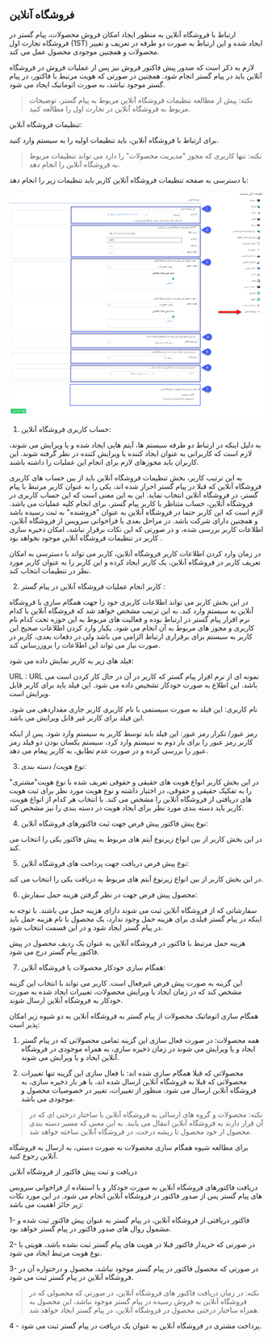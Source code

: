 ﻿## فروشگاه آنلاین

ارتباط با فروشگاه آنلاین به منظور ایجاد امکان فروش محصولات، پیام گستر در فروشگاه تجارت اول (1ST) ایجاد شده و این ارتباط به صورت دو طرفه در تعریف و تغییر محصولات و همچنین موجودی محصول عمل می کند.

لازم به ذکر است که صدور پیش فاکتور فروش نیز پس از عملیات فروش در فروشگاه آنلاین باید در پیام گستر انجام شود. همچنین در صورتی که هویت مرتبط با فاکتور، در پیام گستر موجود نباشد، به صورت اتوماتیک ایجاد می شود.

> نکته: پیش از مطالعه تنظیمات فروشگاه آنلاین مربوط به پیام گستر، توضیحات مربوط به فروشگاه آنلاین در تجارت اول را مطالعه کنید.

تنظیمات فروشگاه آنلاین:

برای ارتباط با فروشگاه آنلاین، باید تنظیمات اولیه را به سیستم وارد کنید.

> نکته: تنها کاربری که مجوز "مدیریت محصولات" را دارد می تواند تنظیمات مربوط به فروشگاه آنلاین را انجام دهد.

با دسترسی به صفحه تنظیمات فروشگاه آنلاین کاربر باید تنظیمات زیر را انجام دهد:

![](OnlineShop.png)

1. حساب کاربری فروشگاه  آنلاین:

به دلیل اینکه در ارتباط دو طرفه سیستم ها، آیتم هایی ایجاد شده و یا ویرایش می شوند، لازم است که کاربرانی به عنوان ایجاد کننده یا ویرایش کننده در نظر گرفته شوند. این کاربران باید مجوزهای لازم برای انجام این عملیات را داشته باشند.

به این ترتیب کاربر، بخش تنظیمات فروشگاه آنلاین باید از بین حساب های کاربری فروشگاه آنلاین که قبلا در پیام گستر احراز شده اند، یکی را به عنوان کاربر مرتبط با پیام گستر، در فروشگاه آنلاین انتخاب نماید. این به این معنی است که این حساب کاربری در فروشگاه آنلاین، حساب متناظر با کاربر پیام گستر، برای انجام کلیه عملیات می باشد. لازم است که این کاربر حتما در فروشگاه آنلاین به عنوان "فروشنده" به ثبت رسیده باشد و همچنین دارای شرکت باشد. در مراحل بعدی با فراخوانی سرویس از فروشگاه آنلاین، اطلاعات کاربر بررسی شده، و در صورتی که این نکات برقرار نباشد، امکان ذخیره سازی کاربر در تنظیمات فروشگاه آنلاین موجود نخواهد بود .

در زمان وارد کردن اطلاعات کاربر فروشگاه آنلاین، کاربر می تواند با دسترسی به امکان تعریف کاربر در فروشگاه آنلاین، یک کاربر ایجاد کرده و این کاربر را به عنوان کاربر مورد نظر در تنطیمات انتخاب کند.



2. کاربر انجام عملیات فروشگاه آنلاین در پیام گستر :

در این بخش کاربر می تواند اطلاعات کاربری خود را جهت همگام سازی با فروشگاه آنلاین به سیستم وارد کند. به این ترتیب مشخص خواهد شد که فروشگاه آنلاین با کدام نرم افزار پیام گستر در ارتباط بوده و فعالیت های مربوط به این حوزه تحت کدام نام کاربری و مجوز های مربوط به آن انجام می شود. یکبار وارد کردن اطلاعات صحیح این کاربر به سیستم برای برقراری ارتباط الزامی می باشد ولی در دفعات بعدی، کاربر در صورت نیاز می تواند این اطلاعات را بروزرسانی کند.

 فیلد های زیر به کاربر نمایش داده می شود:

URL  : URL  نمونه ای از نرم افزار پیام گستر که کاربر در آن در حال کار کردن است می باشد. این اطلاع به صورت خودکار تشخیص داده می شود. این فیلد باید برای کاربر قابل ویرایش است.

نام کاربری: این فیلد به صورت سیستمی با نام کاربری کاربر جاری مقداردهی می شود. این فیلد برای کاربر غیر قابل ویرایش می باشد.

 رمز عبور/ تکرار رمز عبور:  این فیلد باید توسط کاربر به سیستم وارد شود. پس از اینکه کاربر رمز عبور را برای بار دوم به سیستم وارد کرد، سیستم یکسان بودن دو فیلد رمز عبور را بررسی کرده و در صورت عدم تطابق، به کاربر پیغام می دهد.
 
  3. نوع هویت/ دسته بندی:

  در این بخش کاربر انواع هویت های حقیقی و حقوقی تعریف شده با نوع هویت"مشتری" را به تفکیک حقیقی و حقوقی، در اختیار داشته و نوع هویت مورد نظر برای ثبت هویت های دریافتی از فروشگاه آنلاین را مشخص می کند. با انتخاب هر کدام از انواع هویت، کاربر باید دسته بندی مورد نظر برای ایجاد هویت در دسته بندی را نیز مشخص کند.

4. نوع پیش فاکتور پیش فرض جهت ثبت فاکتورهای فروشگاه آنلاین:

در این بخش کاربر از بین انواع زیرنوع آیتم های مربوط به پیش فاکتور یکی را انتخاب می کند.

 5. نوع پیش فرض دریافت جهت پرداخت های فروشگاه آنلاین:

در این بخش کاربر از بین انواع زیرنوع آیتم های مربوط به دریافت یکی را انتخاب می کند.

6. محصول پیش فرض جهت در نظر گرفتن هزینه حمل سفارش:

سفارشاتی که از فروشگاه آنلاین ثبت می شوند دارای هزینه حمل می باشند. با توجه به اینکه در پیام گستر فیلدی برای هزینه حمل وجود ندارد، یک محصول با نام هزینه حمل باید در پیام گستر ایجاد شود و در این قسمت انتخاب شود.

هزینه حمل مرتبط با فاکتور در فروشگاه آنلاین به عنوان یک ردیف محصول در پیش فاکتور پیام گستر درج می شود.

7. همگام سازی خودکار محصولات با فروشگاه آنلاین:

این گزینه به صورت پیش فرض غیرفعال است. کاربر می تواند با انتخاب این گزینه مشخص کند که در زمان ایجاد یا ویرایش محصولات، تغییرات ایجاد شده به صورت خودکار به فروشگاه آنلاین ارسال شوند.

همگام سازی اتوماتیک محصولات از پیام گستر به فروشگاه آنلاین به دو شیوه زیر امکان پذیر است:

1. همه محصولات: در صورت فعال سازی این گزینه تمامی محصولاتی که در پیام گستر ایجاد و یا ویرایش می شوند در زمان ذخیره سازی، به همراه موجودی در فروشگاه آنلاین ایجاد و یا ویرایش می شوند.

 2. محصولاتی که قبلا همگام سازی شده اند: با فعال سازی این گزینه تنها تغییرات محصولاتی که قبلا به فروشگاه آنلاین ارسال شده اند، با هر بار ذخیره سازی، به فروشگاه آنلاین ارسال می شود. منظور از تغییرات، تغییر در خصوصیات محصول و موجودی می باشد.

> نکته: محصولات و گروه های ارسالی به فروشگاه آنلاین با ساختار درختی ای که در آن قرار دارند به فروشگاه آنلاین انتقال می یابند. به این معنی که مسیر دسته بندی محصول از خود محصول تا ریشه درخت، در فروشگاه آنلاین ساخته خواهد شد.


برای مطالعه شیوه همگام سازی محصولات به صورت دستی، به  ارسال به فروشگاه آنلاین  رجوع کنید.

دریافت و ثبت پیش فاکتور از فروشگاه آنلاین

دریافت فاکتورهای فروشگاه آنلاین به صورت خودکار و با استفاده از فراخوانی سرویس های پیام گستر پس از صدور فاکتور در فروشگاه آنلاین انجام می شود. در این مورد نکات زیر حائز اهمیت می باشد:

1- فاکتور دریافتی از فروشگاه آنلاین، در پیام گستر به عنوان پیش فاکتور ثبت شده و مشمول روال های صدور فاکتور در پیام گستر خواهد بود.

2- در صورتی که خریدار فاکتور قبلا در هویت های پیام گستر ثبت نشده باشد، هویتی با نوع هویت مرتبط ایجاد می شود.

3- در صورتی که محصول فاکتور در پیام گستر موجود نباشد، محصول و درختواره آن در فروشگاه آنلاین در پیام گستر ثبت می شود.

> نکته: در زمان دریافت فاکتور های فروشگاه آنلاین، در صورتی که محصولی که در فروشگاه آنلاین به فروش رسیده در پیام گستر موجود نباشد، این محصول به همراه ساختار درختی محصول در فروشگاه آنلاین، در پیام گستر ایجاد خواهد شد.

 4 - پرداخت مشتری در فروشگاه آنلاین به عنوان یک دریافت در پیام گستر ثبت می شود.
